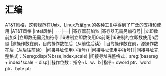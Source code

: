 # 汇编
AT&T风格，这套规范在Unix、Linux乃至gnu的各种工具中得到了广泛的支持和使用
|AT&T风格	|Intel风格|
|---|---|
|寄存器前加%	|寄存器无需另加符号|
|立即数前加$	|立即数无需另加符号
|16进制立即数使用0x前缀	|16进制的立即数使用h后缀
|源操作数在前，目的操作数在后（从前往后读）|	目的操作数在前，源操作数在后（从后往前读）
|间接寻址使用小括号()	|间接寻址使用中括号[]
|间接寻址完整格式：%sreg:disp(%base,index,scale)	|间接寻址完整格式：sreg:[basereg + index*scale + disp]
|操作位数：指令+l、w、b	|指令+ dword ptr、word ptr、byte ptr